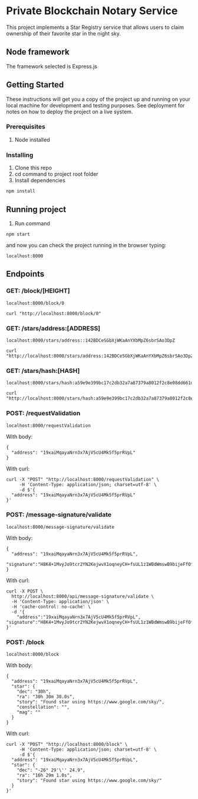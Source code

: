 # Private Blockchain Notary Service

This project implements a Star Registry service that allows users to claim ownership of their favorite star in the night sky.

## Node framework

The framework selected is Express.js

## Getting Started

These instructions will get you a copy of the project up and running on your local machine for development and testing purposes. See deployment for notes on how to deploy the project on a live system.

### Prerequisites

1. Node installed

### Installing

1. Clone this repo
2. cd command to project root folder
3. Install dependencies

```
npm install
```

## Running project

1. Run command

```
npm start
```

and now you can check the project running in the browser typing:

```
localhost:8000
```

## Endpoints

### GET: /block/[HEIGHT]

```
localhost:8000/block/0
```
```
curl "http://localhost:8000/block/0"
```

### GET: /stars/address:[ADDRESS]

```
localhost:8000/stars/address::142BDCeSGbXjWKaAnYXbMpZ6sbrSAo3DpZ
```

```
curl "http://localhost:8000/stars/address:142BDCeSGbXjWKaAnYXbMpZ6sbrSAo3DpZ"
```

### GET: /stars/hash:[HASH]

```
localhost:8000/stars/hash:a59e9e399bc17c2db32a7a87379a8012f2c8e08dd661d7c0a6a4845d4f3ffb9f
```

```
curl "http://localhost:8000/stars/hash:a59e9e399bc17c2db32a7a87379a8012f2c8e08dd661d7c0a6a4845d4f3ffb9f"
```

### POST: /requestValidation

```
localhost:8000/requestValidation
```

With body:

```
{
  "address": "19xaiMqayaNrn3x7AjV5cU4Mk5f5prRVpL"
}
```

With curl:

```
curl -X "POST" "http://localhost:8000/requestValidation" \
     -H 'Content-Type: application/json; charset=utf-8' \
     -d $'{
  "address": "19xaiMqayaNrn3x7AjV5cU4Mk5f5prRVpL"
}'
```

### POST: /message-signature/validate

```
localhost:8000/message-signature/validate
```

With body:

```
{
  "address": "19xaiMqayaNrn3x7AjV5cU4Mk5f5prRVpL",
  "signature":"H8K4+1MvyJo9tcr2YN2KejwvX1oqneyCH+fsUL1z1WBdWmswB9bijeFfOfMqK68kQ5RO6ZxhomoXQG3fkLaBl+Q="
}
```

With curl:

```
curl -X POST \
  http://localhost:8000/api/message-signature/validate \
  -H 'Content-Type: application/json' \
  -H 'cache-control: no-cache' \
  -d '{
    "address":"19xaiMqayaNrn3x7AjV5cU4Mk5f5prRVpL", "signature":"H8K4+1MvyJo9tcr2YN2KejwvX1oqneyCH+fsUL1z1WBdWmswB9bijeFfOfMqK68kQ5RO6ZxhomoXQG3fkLaBl+Q="
}'
```

### POST: /block

```
localhost:8000/block
```

With body:

```
{
  "address": "19xaiMqayaNrn3x7AjV5cU4Mk5f5prRVpL",
  "star": {
    "dec": "30h",
    "ra": "30h 30m 30.0s",
    "story": "Found star using https://www.google.com/sky/",
    "constellation": "",
    "mag": ""
  }
}
```

With curl:

```
curl -X "POST" "http://localhost:8000/block" \
     -H 'Content-Type: application/json; charset=utf-8' \
     -d $'{
  "address": "19xaiMqayaNrn3x7AjV5cU4Mk5f5prRVpL",
  "star": {
    "dec": "-26° 29'\'' 24.9",
    "ra": "16h 29m 1.0s",
    "story": "Found star using https://www.google.com/sky/"
  }
}'
```